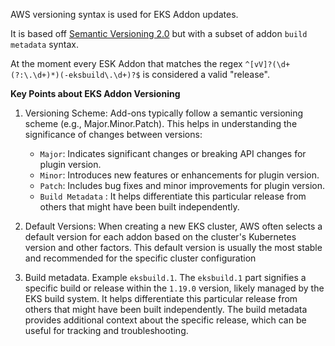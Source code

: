 AWS versioning syntax is used for EKS Addon updates.

It is based off [Semantic Versioning 2.0](https://semver.org) but with a subset of addon `build metadata` syntax.

At the moment every ESK Addon that matches the regex `^[vV]?(\d+(?:\.\d+)*)(-eksbuild\.\d+)?$` is considered a valid "release".

**Key Points about EKS Addon Versioning**

1. Versioning Scheme: Add-ons typically follow a semantic versioning scheme (e.g., Major.Minor.Patch). This helps in understanding the significance of changes between versions:

   - `Major`: Indicates significant changes or breaking API changes for plugin version.
   - `Minor`: Introduces new features or enhancements for plugin version.
   - `Patch`: Includes bug fixes and minor improvements for plugin version.
   - `Build Metadata` : It helps differentiate this particular release from others that might have been built independently.

2. Default Versions: When creating a new EKS cluster, AWS often selects a default version for each addon based on the cluster's Kubernetes version and other factors. This default version is usually the most stable and recommended for the specific cluster configuration

3. Build metadata. Example `eksbuild.1`. The `eksbuild.1` part signifies a specific build or release within the `1.19.0` version, likely managed by the EKS build system. It helps differentiate this particular release from others that might have been built independently. The build metadata provides additional context about the specific release, which can be useful for tracking and troubleshooting.
